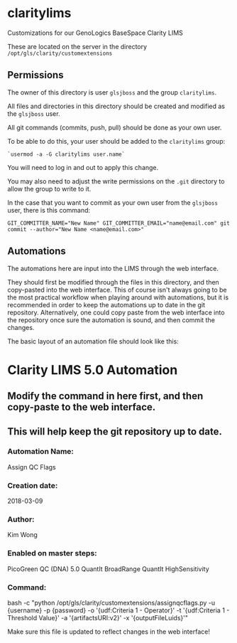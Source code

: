 # claritylims
Customizations for our GenoLogics BaseSpace Clarity LIMS 

These are located on the server in the directory `/opt/gls/clarity/customextensions`

## Permissions
The owner of this directory is user `glsjboss` and the group `claritylims`.

All files and directories in this directory should be created and modified as the `glsjboss` user.

All git commands (commits, push, pull) should be done as your own user.

To be able to do this, your user should be added to the `claritylims` group:

    `usermod -a -G claritylims user.name`
You will need to log in and out to apply this change.

You may also need to adjust the write permissions on the `.git` directory to allow the group to write to it. 

In the case that you want to commit as your own user from the `glsjboss` user, there is this command:

    GIT_COMMITTER_NAME="New Name" GIT_COMMITTER_EMAIL="name@email.com" git commit --author="New Name <name@email.com>"

## Automations
The automations here are input into the LIMS through the web interface.

They should first be modified through the files in this directory, and then copy-pasted into the web 
interface. This of course isn't always going to be the most practical workflow when playing around
with automations, but it is recommended in order to keep the automations up to date in the git 
repository. Alternatively, one could copy paste from the web interface into the repository once
sure the automation is sound, and then commit the changes.

The basic layout of an automation file should look like this:

   # Clarity LIMS 5.0 Automation
   ## Modify the command in here first, and then copy-paste to the web interface.
   ## This will help keep the git repository up to date.

   ### Automation Name:
   Assign QC Flags

   ### Creation date:
   2018-03-09

   ### Author:
   Kim Wong

   ### Enabled on master steps:
   PicoGreen QC (DNA) 5.0
   QuantIt BroadRange
   QuantIt HighSensitivity

   ### Command:
   bash -c "python /opt/gls/clarity/customextensions/assignqcflags.py -u {username} -p {password} -o '{udf:Criteria 1 - Operator}' -t '{udf:Criteria 1 - Threshold Value}' -a '{artifactsURI:v2}' -x '{outputFileLuids}'"

Make sure this file is updated to reflect changes in the web interface!
